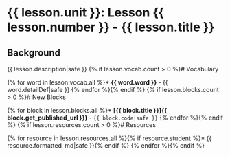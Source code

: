 # {{ lesson.unit }}: Lesson {{ lesson.number }} - {{ lesson.title }}

## Background

{{ lesson.description|safe }}
{% if lesson.vocab.count > 0 %}# Vocabulary

{% for word in lesson.vocab.all %}* **{{ word.word }}** - {{ word.detailDef|safe }}
{% endfor %}{% endif %}
{% if lesson.blocks.count > 0 %}# New Blocks

{% for block in lesson.blocks.all %}*  **[{{ block.title }}]{{ block.get_published_url }})** - `{{ block.code|safe }}`
{% endfor %}{% endif %}
{% if lesson.resources.count > 0 %}# Resources

{% for resource in lesson.resources.all %}{% if resource.student %}* {{ resource.formatted_md|safe }}{% endif %}
{% endfor %}{% endif %}